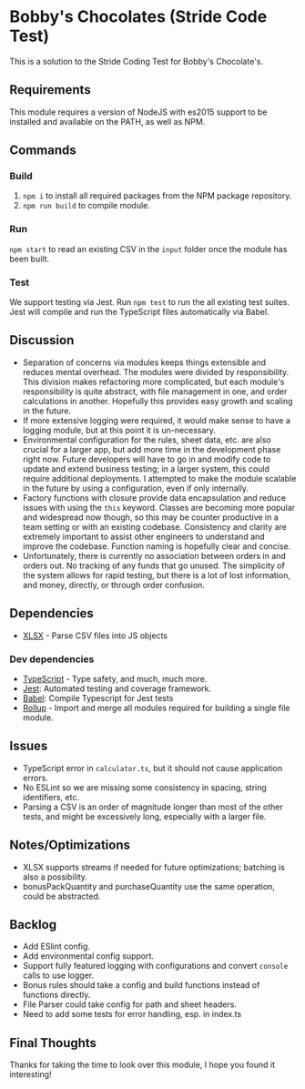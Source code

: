 # Bobby's Chocolates (Stride Code Test)
This is a solution to the Stride Coding Test for Bobby's Chocolate's.

## Requirements
This module requires a version of NodeJS with es2015 support to be installed and available on the PATH, as well as NPM.

## Commands
### Build
1) `npm i` to install all required packages from the NPM package repository.
2) `npm run build` to compile module.

### Run
`npm start` to read an existing CSV in the `input` folder once the module has been built.

### Test
We support testing via Jest.  Run `npm test` to run the all existing test suites.
Jest will compile and run the TypeScript files automatically via Babel.

## Discussion 
 - Separation of concerns via modules keeps things extensible and reduces mental overhead.  The modules were divided by responsibility.  This division makes refactoring more complicated, but each module's responsibility is quite abstract, with file management in one, and order calculations in another.  Hopefully this provides easy growth and scaling in the future.  
 -  If more extensive logging were required, it would make sense to have a logging module, but at this point it is un-necessary.  
 -  Environmental configuration for the rules, sheet data, etc. are also crucial for a larger app, but add more time in the development phase right now.  Future developers will have to go in and modify code to update and extend business testing; in a larger system, this could require additional deployments. I attempted to make the module scalable in the future by using a configuration, even if only internally.
 - Factory functions with closure provide data encapsulation and reduce issues with using the `this` keyword.  Classes are becoming more popular and widespread now though, so this may be counter productive in a team setting or with an existing codebase.  Consistency and clarity are extremely important to assist other engineers to understand and improve the codebase.  Function naming is hopefully clear and concise.
 - Unfortunately, there is currently no association between orders in and orders out.  No tracking of any funds that go unused.  The simplicity of the system allows for rapid testing, but there is a lot of lost information, and money, directly, or through order confusion.
 
## Dependencies
- [XLSX](https://docs.sheetjs.com/#json) - Parse CSV files into JS objects

### Dev dependencies
- [TypeScript](https://www.typescriptlang.org/) - Type safety, and much, much more.
- [Jest](https://jestjs.io/): Automated testing and coverage framework.
- [Babel](https://babeljs.io/): Compile Typescript for Jest tests
- [Rollup](https://rollupjs.org/guide/en) - Import and merge all modules required for building a single file module.

## Issues
- TypeScript error in `calculator.ts`, but it should not cause application errors.
- No ESLint so we are missing some consistency in spacing, string identifiers, etc.
- Parsing a CSV is an order of magnitude longer than most of the other tests, and might be excessively long, especially with a larger file.

## Notes/Optimizations
- XLSX supports streams if needed for future optimizations; batching is also a possibility.
- bonusPackQuantity and purchaseQuantity use the same operation, could be abstracted.

## Backlog
- Add ESlint config.
- Add environmental config support.
- Support fully featured logging with configurations and convert `console` calls to use logger.
- Bonus rules should take a config and build functions instead of functions directly.
- File Parser could take config for path and sheet headers.
- Need to add some tests for error handling, esp. in index.ts

## Final Thoughts
Thanks for taking the time to look over this module, I hope you found it interesting!